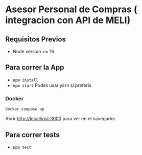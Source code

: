# Asesor Personal de Compras ( integracion con API de MELI)

## Requisitos Previos
- Node version >= 16

## Para correr la App
- `npm install`
- `npm start`
Podes usar yarn si preferis

### Docker
`docker-compose up`

Abrir [http://localhost:3000](http://localhost:3000) para ver en el navegador.

## Para correr tests
- `npm test`
